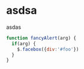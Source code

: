 # asdsa

asdas


```javascript
function fancyAlert(arg) {
  if(arg) {
    $.facebox({div:'#foo'})
  }
}
```
